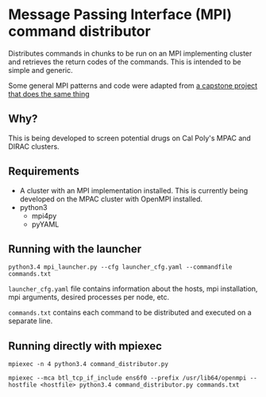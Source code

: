 # Message Passing Interface (MPI) command distributor

Distributes commands in chunks to be run on an MPI implementing cluster and retrieves the return codes of the commands. This is intended to be simple and generic.

Some general MPI patterns and code were adapted from [a capstone project that does the same thing](https://github.com/lrbrantley/MPiDock)


## Why?

This is being developed to screen potential drugs on Cal Poly's MPAC and DIRAC clusters.


## Requirements

- A cluster with an MPI implementation installed. This is currently being developed on the MPAC cluster with OpenMPI installed.
- python3
    + mpi4py
    + pyYAML


## Running with the launcher

`python3.4 mpi_launcher.py --cfg launcher_cfg.yaml --commandfile commands.txt`

`launcher_cfg.yaml` file contains information about the hosts, mpi installation, mpi arguments, desired processes per node, etc.

`commands.txt` contains each command to be distributed and executed on a separate line.


## Running directly with mpiexec

`mpiexec -n 4 python3.4 command_distributor.py`

`mpiexec --mca btl_tcp_if_include ens6f0 --prefix /usr/lib64/openmpi --hostfile <hostfile> python3.4 command_distributor.py commands.txt`
